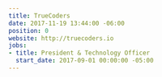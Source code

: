 ```yaml
---
title: TrueCoders
date: 2017-11-19 13:44:00 -06:00
position: 0
website: http://truecoders.io
jobs:
- title: President & Technology Officer
  start_date: 2017-09-01 00:00:00 -05:00
---
```


